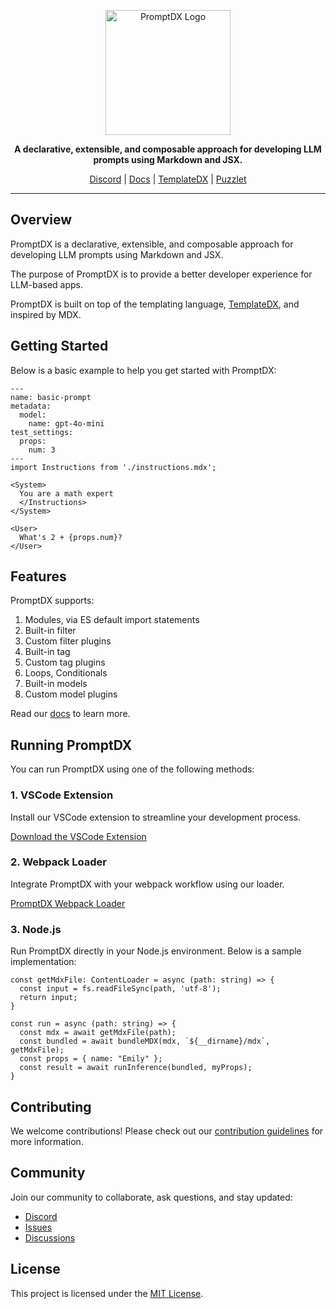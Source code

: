 <p align="center">
  <a href="https://github.com/puzzlet-ai">
    <img src="https://www.puzzlet.ai/images/logo.svg" alt="PromptDX Logo" width="200"/>
  </a>
</p>

<p align="center">
  <strong>A declarative, extensible, and composable approach for developing LLM prompts using Markdown and JSX.</strong>
</p>

<p align="center">
  <a href="https://discord.gg/P2NeMDtXar">Discord</a> |
  <a href="https://promptdx.puzzlet.ai">Docs</a> |
  <a href="https://github.com/puzzlet-ai/templatedx">TemplateDX</a> |
  <a href="https://puzzlet.ai">Puzzlet</a>
</p>

---

## Overview

PromptDX is a declarative, extensible, and composable approach for developing LLM prompts using Markdown and JSX.

The purpose of PromptDX is to provide a better developer experience for LLM-based apps.

PromptDX is built on top of the templating language, [TemplateDX](https://github.com/puzzlet-ai/templatedx), and inspired by MDX.

## Getting Started

Below is a basic example to help you get started with PromptDX:

```mdx example.prompt.mdx
---
name: basic-prompt
metadata:
  model:
    name: gpt-4o-mini
test_settings:
  props:
    num: 3
---
import Instructions from './instructions.mdx';

<System>
  You are a math expert
  </Instructions>
</System>

<User>
  What's 2 + {props.num}?
</User>
```

## Features

PromptDX supports:

1. Modules, via ES default import statements
2. Built-in filter
3. Custom filter plugins
4. Built-in tag
5. Custom tag plugins
6. Loops, Conditionals
7. Built-in models
8. Custom model plugins

Read our [docs](https://www.promptdx.puzzlet.ai) to learn more.

## Running PromptDX

You can run PromptDX using one of the following methods:

### 1. VSCode Extension

Install our VSCode extension to streamline your development process.

[Download the VSCode Extension](https://marketplace.visualstudio.com/items?itemName=puzzlet.promptdx)

### 2. Webpack Loader

Integrate PromptDX with your webpack workflow using our loader.

[PromptDX Webpack Loader](https://github.com/puzzlet-ai/promptdx-loader)

### 3. Node.js

Run PromptDX directly in your Node.js environment. Below is a sample implementation:

```tsx node
const getMdxFile: ContentLoader = async (path: string) => {
  const input = fs.readFileSync(path, 'utf-8');
  return input;
}

const run = async (path: string) => {
  const mdx = await getMdxFile(path);
  const bundled = await bundleMDX(mdx, `${__dirname}/mdx`, getMdxFile);
  const props = { name: "Emily" };
  const result = await runInference(bundled, myProps);
}
```

## Contributing

We welcome contributions! Please check out our [contribution guidelines](https://github.com/puzzlet-ai/promptdx/blob/main/CONTRIBUTING.md) for more information.

## Community

Join our community to collaborate, ask questions, and stay updated:

- [Discord](https://discord.gg/P2NeMDtXar)
- [Issues](https://github.com/puzzlet-ai/promptdx/issues)
- [Discussions](https://github.com/puzzlet-ai/promptdx/discussions)

## License

This project is licensed under the [MIT License](https://github.com/puzzlet-ai/promptdx/blob/main/LICENSE).
